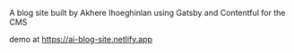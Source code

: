 A blog site built by Akhere Ihoeghinlan using Gatsby and Contentful for the CMS

demo at https://ai-blog-site.netlify.app
